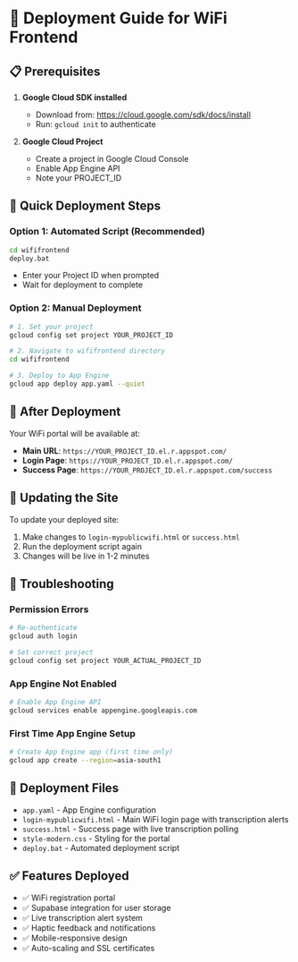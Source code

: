 # 🚀 Deployment Guide for WiFi Frontend

## 📋 Prerequisites

1. **Google Cloud SDK installed**
   - Download from: https://cloud.google.com/sdk/docs/install
   - Run: `gcloud init` to authenticate

2. **Google Cloud Project**
   - Create a project in Google Cloud Console
   - Enable App Engine API
   - Note your PROJECT_ID

## 🔧 Quick Deployment Steps

### Option 1: Automated Script (Recommended)
```bash
cd wififrontend
deploy.bat
```
- Enter your Project ID when prompted
- Wait for deployment to complete

### Option 2: Manual Deployment
```bash
# 1. Set your project
gcloud config set project YOUR_PROJECT_ID

# 2. Navigate to wififrontend directory
cd wififrontend

# 3. Deploy to App Engine
gcloud app deploy app.yaml --quiet
```

## 📱 After Deployment

Your WiFi portal will be available at:
- **Main URL**: `https://YOUR_PROJECT_ID.el.r.appspot.com/`
- **Login Page**: `https://YOUR_PROJECT_ID.el.r.appspot.com/`
- **Success Page**: `https://YOUR_PROJECT_ID.el.r.appspot.com/success`

## 🔄 Updating the Site

To update your deployed site:
1. Make changes to `login-mypublicwifi.html` or `success.html`
2. Run the deployment script again
3. Changes will be live in 1-2 minutes

## 🔧 Troubleshooting

### Permission Errors
```bash
# Re-authenticate
gcloud auth login

# Set correct project
gcloud config set project YOUR_ACTUAL_PROJECT_ID
```

### App Engine Not Enabled
```bash
# Enable App Engine API
gcloud services enable appengine.googleapis.com
```

### First Time App Engine Setup
```bash
# Create App Engine app (first time only)
gcloud app create --region=asia-south1
```

## 📂 Deployment Files

- `app.yaml` - App Engine configuration
- `login-mypublicwifi.html` - Main WiFi login page with transcription alerts
- `success.html` - Success page with live transcription polling
- `style-modern.css` - Styling for the portal
- `deploy.bat` - Automated deployment script

## ✅ Features Deployed

- ✅ WiFi registration portal
- ✅ Supabase integration for user storage
- ✅ Live transcription alert system
- ✅ Haptic feedback and notifications
- ✅ Mobile-responsive design
- ✅ Auto-scaling and SSL certificates